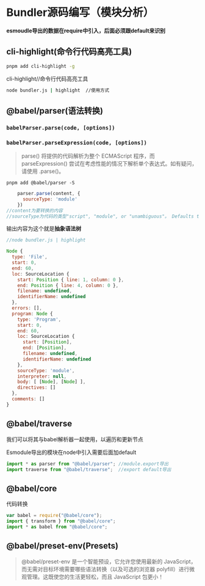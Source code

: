 # Bundler源码编写（模块分析）

**esmoudle导出的数据在require中引入，后面必须跟default来识别**

## cli-highlight(命令行代码高亮工具)

```bash
pnpm add cli-highlight -g
```

cli-highlight//命令行代码高亮工具

```bash
node bundler.js | highlight  //使用方式
```

## @babel/parser(语法转换)

### `babelParser.parse(code, [options])`

### `babelParser.parseExpression(code, [options])`

> parse() 将提供的代码解析为整个 ECMAScript 程序，而 parseExpression() 尝试在考虑性能的情况下解析单个表达式。如有疑问，请使用 .parse()。



```
pnpm add @babel/parser -S
```

```js
    parser.parse(content, {
      sourceType: 'module'
    })
//content为要转换的内容
//sourceType为代码的类型"script", "module", or "unambiguous"。 Defaults to "script"
```

输出内容为这个就是**抽象语法树**

```js
//node bundler.js | highlight

Node {
  type: 'File',
  start: 0,
  end: 60,
  loc: SourceLocation {
    start: Position { line: 1, column: 0 },
    end: Position { line: 4, column: 0 },
    filename: undefined,
    identifierName: undefined
  },
  errors: [],
  program: Node {
    type: 'Program',
    start: 0,
    end: 60,
    loc: SourceLocation {
      start: [Position],
      end: [Position],
      filename: undefined,
      identifierName: undefined
    },
    sourceType: 'module',
    interpreter: null,
    body: [ [Node], [Node] ],
    directives: []
  },
  comments: []
}
```



## @babel/traverse

我们可以将其与babel解析器一起使用，以遍历和更新节点

Esmodule导出的模块在node中引入需要后面加default

```js
import * as parser from "@babel/parser"; //module.export导出
import traverse from "@babel/traverse";  //export default导出
```

## @babel/core

代码转换

```js
var babel = require("@babel/core");
import { transform } from "@babel/core";
import * as babel from "@babel/core";
```



## @babel/preset-env(Presets)

>@babel/preset-env 是一个智能预设，它允许您使用最新的 JavaScript，而无需对目标环境需要哪些语法转换（以及可选的浏览器 polyfill）进行微观管理。这既使您的生活更轻松，而且 JavaScript 包更小！

